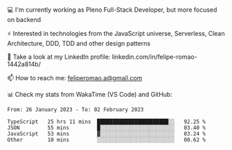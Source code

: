 💻 I'm currently working as Pleno Full-Stack Developer, but more focused on backend

⚡ Interested in technologies from the JavaScript universe, Serverless, Clean Architecture, DDD, TDD and other design patterns

👥 Take a look at my LinkedIn profile: linkedin.com/in/felipe-romao-1442a814b/

📫 How to reach me: feliperomao.a@gmail.com

📊 Check my stats from WakaTime (VS Code) and GitHub:

<!--START_SECTION:waka-->

```text
From: 26 January 2023 - To: 02 February 2023

TypeScript   25 hrs 11 mins  ███████████████████████░░   92.25 %
JSON         55 mins         █░░░░░░░░░░░░░░░░░░░░░░░░   03.40 %
JavaScript   53 mins         ▓░░░░░░░░░░░░░░░░░░░░░░░░   03.24 %
Other        10 mins         ░░░░░░░░░░░░░░░░░░░░░░░░░   00.62 %
```

<!--END_SECTION:waka-->
